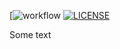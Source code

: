 [![workflow](https://github.com/<JadenM512>/<seMethods>/actions/workflows/main.yml/badge.svg)
[![LICENSE](https://img.shields.io/github/license/<github-username>/devops.svg?style=flat-square)](https://github.com/<github-username>/devops/blob/master/LICENSE)


Some text

